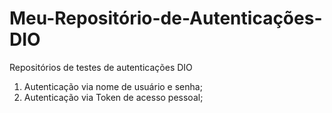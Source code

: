 # Meu-Repositório-de-Autenticações-DIO
Repositórios de testes de autenticações DIO
1. Autenticação via nome de usuário e senha;
2. Autenticação via Token de acesso pessoal;
